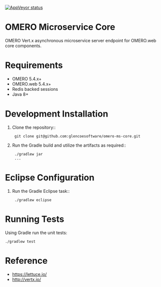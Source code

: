 [![AppVeyor status](https://ci.appveyor.com/api/projects/status/github/omero-ms-core)](https://ci.appveyor.com/project/gs-jenkins/omero-ms-core)

OMERO Microservice Core
=======================

OMERO Vert.x asynchronous microservice server endpoint for OMERO.web core
components.

Requirements
============

* OMERO 5.4.x+
* OMERO.web 5.4.x+
* Redis backed sessions
* Java 8+

Development Installation
========================

1. Clone the repository::

        git clone git@github.com:glencoesoftware/omero-ms-core.git

1. Run the Gradle build and utilize the artifacts as required::

        ./gradlew jar
        ...

Eclipse Configuration
=====================

1. Run the Gradle Eclipse task::

        ./gradlew eclipse

Running Tests
=============

Using Gradle run the unit tests:

    ./gradlew test

Reference
=========

* https://lettuce.io/
* http://vertx.io/

